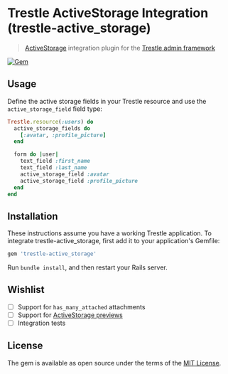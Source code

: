 # Trestle ActiveStorage Integration (trestle-active_storage)

> [ActiveStorage](https://github.com/rails/rails/tree/master/activestorage#active-storage) integration plugin for the [Trestle admin framework](https://trestle.io)

[![Gem](https://img.shields.io/gem/v/trestle-active_storage.svg)](https://rubygems.org/gems/trestle-active_storage)

## Usage

Define the active storage fields in your Trestle resource and use the `active_storage_field` field type:

```ruby
Trestle.resource(:users) do
  active_storage_fields do
    [:avatar, :profile_picture]
  end

  form do |user|
    text_field :first_name
    text_field :last_name
    active_storage_field :avatar
    active_storage_field :profile_picture
  end
end
```

## Installation

These instructions assume you have a working Trestle application. To integrate trestle-active_storage, first add it to your application's Gemfile:

```ruby
gem 'trestle-active_storage'
```

Run `bundle install`, and then restart your Rails server.

## Wishlist

- [ ] Support for `has_many_attached` attachments
- [ ] Support for [ActiveStorage previews](https://api.rubyonrails.org/v5.2/classes/ActiveStorage/Previewer.html)
- [ ] Integration tests

## License

The gem is available as open source under the terms of the [MIT License](http://opensource.org/licenses/MIT).
